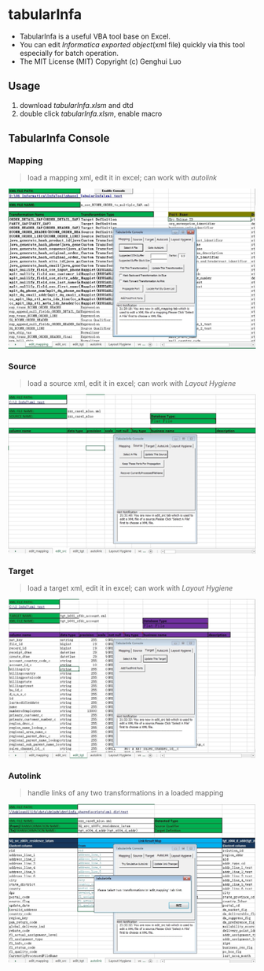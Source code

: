 # tabularInfa

- TabularInfa is a useful VBA tool base on Excel.
- You can edit *Informatica exported object*(xml file) quickly via this tool especially for batch operation.
- The MIT License (MIT) Copyright (c) Genghui Luo

## Usage

1. download *tabularInfa.xlsm* and dtd
2. double click *tabularInfa.xlsm*, enable macro

## TabularInfa Console

### Mapping
> load a mapping xml, edit it in excel; can work with *autolink*

![](./screenshot/edit_mapping.jpg)

### Source
> load a source xml, edit it in excel; can work with *Layout Hygiene*

![](./screenshot/edit_src.jpg)

### Target
> load a target xml, edit it in excel; can work with *Layout Hygiene*

![](./screenshot/edit_tgt.jpg)

### Autolink
> handle links of any two transformations in a loaded mapping

![](./screenshot/autolink.jpg)
